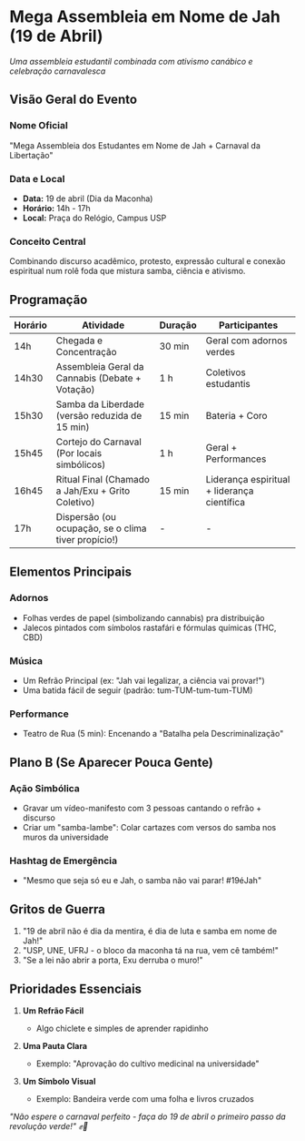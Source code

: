 # Mega Assembleia em Nome de Jah (19 de Abril)

*Uma assembleia estudantil combinada com ativismo canábico e celebração carnavalesca*

## Visão Geral do Evento

### Nome Oficial
"Mega Assembleia dos Estudantes em Nome de Jah + Carnaval da Libertação"

### Data e Local
- **Data:** 19 de abril (Dia da Maconha)
- **Horário:** 14h - 17h
- **Local:** Praça do Relógio, Campus USP

### Conceito Central
Combinando discurso acadêmico, protesto, expressão cultural e conexão espiritual num rolê foda que mistura samba, ciência e ativismo.

## Programação

| Horário | Atividade | Duração | Participantes |
|---------|-----------|----------|---------------|
| 14h | Chegada e Concentração | 30 min | Geral com adornos verdes |
| 14h30 | Assembleia Geral da Cannabis (Debate + Votação) | 1 h | Coletivos estudantis |
| 15h30 | Samba da Liberdade (versão reduzida de 15 min) | 15 min | Bateria + Coro |
| 15h45 | Cortejo do Carnaval (Por locais simbólicos) | 1 h | Geral + Performances |
| 16h45 | Ritual Final (Chamado a Jah/Exu + Grito Coletivo) | 15 min | Liderança espiritual + liderança científica |
| 17h | Dispersão (ou ocupação, se o clima tiver propício!) | - | - |

## Elementos Principais

### Adornos
- Folhas verdes de papel (simbolizando cannabis) pra distribuição
- Jalecos pintados com símbolos rastafári e fórmulas químicas (THC, CBD)

### Música
- Um Refrão Principal (ex: "Jah vai legalizar, a ciência vai provar!")
- Uma batida fácil de seguir (padrão: tum-TUM-tum-tum-TUM)

### Performance
- Teatro de Rua (5 min): Encenando a "Batalha pela Descriminalização"

## Plano B (Se Aparecer Pouca Gente)

### Ação Simbólica
- Gravar um vídeo-manifesto com 3 pessoas cantando o refrão + discurso
- Criar um "samba-lambe": Colar cartazes com versos do samba nos muros da universidade

### Hashtag de Emergência
- "Mesmo que seja só eu e Jah, o samba não vai parar! #19éJah"

## Gritos de Guerra

1. "19 de abril não é dia da mentira, é dia de luta e samba em nome de Jah!"
2. "USP, UNE, UFRJ - o bloco da maconha tá na rua, vem cê também!"
3. "Se a lei não abrir a porta, Exu derruba o muro!"

## Prioridades Essenciais

1. **Um Refrão Fácil**
   - Algo chiclete e simples de aprender rapidinho

2. **Uma Pauta Clara**
   - Exemplo: "Aprovação do cultivo medicinal na universidade"

3. **Um Símbolo Visual**
   - Exemplo: Bandeira verde com uma folha e livros cruzados

*"Não espere o carnaval perfeito - faça do 19 de abril o primeiro passo da revolução verde!" ✊🌱* 